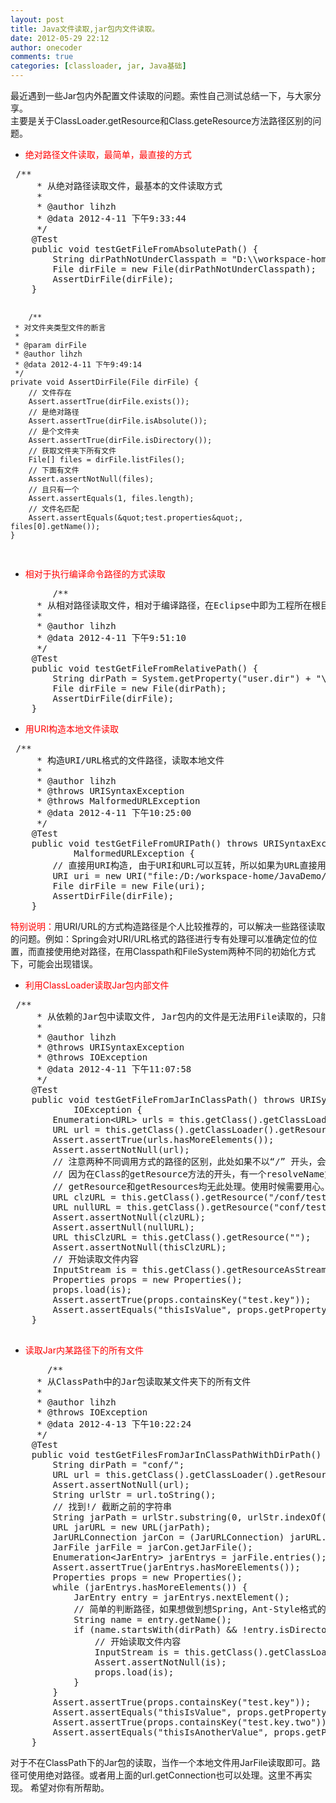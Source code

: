 ```yaml
---
layout: post
title: Java文件读取,jar包内文件读取。
date: 2012-05-29 22:12
author: onecoder
comments: true
categories: [classloader, jar, Java基础]
---
```

<div>
	最近遇到一些Jar包内外配置文件读取的问题。索性自己测试总结一下，与大家分享。</div>
<div>
	主要是关于ClassLoader.getResource和Class.geteResource方法路径区别的问题。</div>
<ul>
	<li>
		<span style="color: #ff0000;">绝对路径文件读取，最简单，最直接的方式</span></li>
</ul>
<pre class="brush:java;first-line:1;pad-line-numbers:true;highlight:null;collapse:false;">
 /**
	 * 从绝对路径读取文件，最基本的文件读取方式
	 * 
	 * @author lihzh
	 * @data 2012-4-11 下午9:33:44
	 */
	@Test
	public void testGetFileFromAbsolutePath() {
		String dirPathNotUnderClasspath = &quot;D:\\workspace-home\\JavaDemo\\conf&quot;;
		File dirFile = new File(dirPathNotUnderClasspath);
		AssertDirFile(dirFile);
	}

        /**
	 * 对文件夹类型文件的断言
	 * 
	 * @param dirFile
	 * @author lihzh
	 * @data 2012-4-11 下午9:49:14
	 */
	private void AssertDirFile(File dirFile) {
		// 文件存在
		Assert.assertTrue(dirFile.exists());
		// 是绝对路径
		Assert.assertTrue(dirFile.isAbsolute());
		// 是个文件夹
		Assert.assertTrue(dirFile.isDirectory());
		// 获取文件夹下所有文件
		File[] files = dirFile.listFiles();
		// 下面有文件
		Assert.assertNotNull(files);
		// 且只有一个
		Assert.assertEquals(1, files.length);
		// 文件名匹配
		Assert.assertEquals(&quot;test.properties&quot;, files[0].getName());
	}
</pre>
<ul>
	<li>
		<span style="color: #ff0000;">相对于执行编译命令路径的方式读取</span></li>
</ul>
<pre class="brush:java;first-line:1;pad-line-numbers:true;highlight:null;collapse:false;">
 &nbsp;&nbsp;&nbsp;&nbsp;&nbsp;&nbsp;&nbsp;/**
	 * 从相对路径读取文件，相对于编译路径，在Eclipse中即为工程所在根目录。 本质还是绝对路径读取。
	 * 
	 * @author lihzh
	 * @data 2012-4-11 下午9:51:10
	 */
	@Test
	public void testGetFileFromRelativePath() {
		String dirPath = System.getProperty(&quot;user.dir&quot;) + &quot;\\conf&quot;;
		File dirFile = new File(dirPath);
		AssertDirFile(dirFile);
	}
</pre>
<ul>
	<li>
		<span style="color: #ff0000;">用URI构造本地文件读取</span></li>
</ul>
<div>
	<pre class="brush:java;first-line:1;pad-line-numbers:true;highlight:null;collapse:false;">
 /**
	 * 构造URI/URL格式的文件路径，读取本地文件
	 * 
	 * @author lihzh
	 * @throws URISyntaxException
	 * @throws MalformedURLException
	 * @data 2012-4-11 下午10:25:00
	 */
	@Test
	public void testGetFileFromURIPath() throws URISyntaxException,
			MalformedURLException {
		// 直接用URI构造, 由于URI和URL可以互转，所以如果为URL直接用URL.toURI转换成URI即可
		URI uri = new URI(&quot;file:/D:/workspace-home/JavaDemo/conf/&quot;);
		File dirFile = new File(uri);
		AssertDirFile(dirFile);
	}
</pre>
</div>
<span style="color: #ff0000;">特别说明：</span>用URI/URL的方式构造路径是个人比较推荐的，可以解决一些路径读取的问题。例如：Spring会对URI/URL格式的路径进行专有处理可以准确定位的位置，而直接使用绝对路径，在用Classpath和FileSystem两种不同的初始化方式下，可能会出现错误。
<ul>
	<li>
		<span style="color: #ff0000;">利用ClassLoader读取Jar包内部文件</span></li>
</ul>
<div>
	<pre class="brush:java;first-line:1;pad-line-numbers:true;highlight:null;collapse:false;">
 /**
	 * 从依赖的Jar包中读取文件, Jar包内的文件是无法用File读取的，只能用Stream的方式读取。
	 * 
	 * @author lihzh
	 * @throws URISyntaxException
	 * @throws IOException
	 * @data 2012-4-11 下午11:07:58
	 */
	@Test
	public void testGetFileFromJarInClassPath() throws URISyntaxException,
			IOException {
		Enumeration&lt;URL&gt; urls = this.getClass().getClassLoader().getResources(&quot;conf/test.properties&quot;);
		URL url = this.getClass().getClassLoader().getResource(&quot;conf/test.properties&quot;);
		Assert.assertTrue(urls.hasMoreElements());
		Assert.assertNotNull(url);
		// 注意两种不同调用方式的路径的区别，此处如果不以&ldquo;/&rdquo; 开头，会被当作相对于当前类所在的包类处理,自然无法找到。
		// 因为在Class的getResource方法的开头，有一个resolveName方法，处理了传入的路径格式问题。而ClassLoader类里的
		// getResource和getResources均无此处理。使用时候需要用心。
		URL clzURL = this.getClass().getResource(&quot;/conf/test.properties&quot;);
		URL nullURL = this.getClass().getResource(&quot;conf/test.properties&quot;);
		Assert.assertNotNull(clzURL);
		Assert.assertNull(nullURL);
		URL thisClzURL = this.getClass().getResource(&quot;&quot;);
		Assert.assertNotNull(thisClzURL);
		// 开始读取文件内容
		InputStream is = this.getClass().getResourceAsStream(&quot;/conf/test.properties&quot;);
		Properties props = new Properties();
		props.load(is);
		Assert.assertTrue(props.containsKey(&quot;test.key&quot;));
		Assert.assertEquals(&quot;thisIsValue&quot;, props.getProperty(&quot;test.key&quot;));
	}

</pre>
</div>
<div>
	<ul>
		<li>
			<span style="color: #ff0000;">读取Jar内某路径下的所有文件</span></li>
	</ul>
	<div>
		<pre class="brush:java;first-line:1;pad-line-numbers:true;highlight:null;collapse:false;">
&nbsp;&nbsp;&nbsp;&nbsp;&nbsp;&nbsp; /**
	 * 从ClassPath中的Jar包读取某文件夹下的所有文件
	 * 
	 * @author lihzh
	 * @throws IOException 
	 * @data 2012-4-13 下午10:22:24
	 */
	@Test
	public void testGetFilesFromJarInClassPathWithDirPath() throws IOException {
		String dirPath = &quot;conf/&quot;;
		URL url = this.getClass().getClassLoader().getResource(dirPath);
		Assert.assertNotNull(url);
		String urlStr = url.toString();
		// 找到!/ 截断之前的字符串
		String jarPath = urlStr.substring(0, urlStr.indexOf(&quot;!/&quot;) + 2);
		URL jarURL = new URL(jarPath);
		JarURLConnection jarCon = (JarURLConnection) jarURL.openConnection();
		JarFile jarFile = jarCon.getJarFile();
		Enumeration&lt;JarEntry&gt; jarEntrys = jarFile.entries();
		Assert.assertTrue(jarEntrys.hasMoreElements());
		Properties props = new Properties();
		while (jarEntrys.hasMoreElements()) {
			JarEntry entry = jarEntrys.nextElement();
			// 简单的判断路径，如果想做到想Spring，Ant-Style格式的路径匹配需要用到正则。
			String name = entry.getName();
			if (name.startsWith(dirPath) &amp;&amp; !entry.isDirectory()) {
				// 开始读取文件内容
				InputStream is = this.getClass().getClassLoader().getResourceAsStream(name);
				Assert.assertNotNull(is);
				props.load(is);
			}
		}
		Assert.assertTrue(props.containsKey(&quot;test.key&quot;));
		Assert.assertEquals(&quot;thisIsValue&quot;, props.getProperty(&quot;test.key&quot;));
		Assert.assertTrue(props.containsKey(&quot;test.key.two&quot;));
		Assert.assertEquals(&quot;thisIsAnotherValue&quot;, props.getProperty(&quot;test.key.two&quot;));
	}
</pre>
	</div>
</div>
对于不在ClassPath下的Jar包的读取，当作一个本地文件用JarFile读取即可。路径可使用绝对路径。或者用上面的url.getConnection也可以处理。这里不再实现。 希望对你有所帮助。

